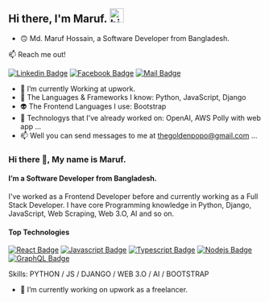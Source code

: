 ## Hi there, I'm Maruf. <img src="https://user-images.githubusercontent.com/1303154/88677602-1635ba80-d120-11ea-84d8-d263ba5fc3c0.gif" width="28px" alt="hi">

- 🙃 Md. Maruf Hossain, a Software Developer from Bangladesh.

:mailbox: Reach me out!

<!-- [![Twitter Badge](https://img.shields.io/badge/-@Ipenywis-1ca0f1?style=flat&labelColor=1ca0f1&logo=twitter&logoColor=white&link=https://twitter.com/Ipenywis)](https://twitter.com/Ipenywis) [![Mail Badge](https://img.shields.io/badge/-CoderOne-e74c3c?style=flat&labelColor=e74c3c&logo=youtube&logoColor=white)](https://youtube.com/coderone) -->
[![Linkedin Badge](https://img.shields.io/badge/-mickeymaruf-0e76a8?style=flat&labelColor=0e76a8&logo=linkedin&logoColor=white)](https://www.linkedin.com/in/mickeymaruf/) [![Facebook Badge](https://img.shields.io/badge/Facebook-1877F2?style=for-the-badge&logo=facebook&logoColor=white)](https://www.facebook.com/mickeymaruf/) [![Mail Badge](https://img.shields.io/badge/-maruf-c0392b?style=flat&labelColor=c0392b&logo=gmail&logoColor=white)](mailto:thegoldenpopo@gmail.com)


- 🌱 I’m currently Working at upwork.
- 🧠 The Languages & Frameworks I know: Python, JavaScript, Django
- 👽 The Frontend Languages I use: Bootstrap
- 💞️ Technologys that I've already worked on: OpenAI, AWS Polly with web app ...
- 📫 Well you can send messages to me at thegoldenpopo@gmail.com ...
### Hi there 👋, My name is Maruf.
#### I’m a Software Developer from Bangladesh.
<!-- ![I’m a Software Developer from Bangladesh.](https://arturssmirnovs.github.io/github-profile-readme-generator/images/banner.png) -->

I've worked as a Frontend Developer before and currently working as a Full Stack Developer. I have core Programming knowledge in Python, Django, JavaScript, Web Scraping, Web 3.O, AI and so on.

#### Top Technologies
[![React Badge](https://img.shields.io/badge/-React-61DBFB?style=for-the-badge&labelColor=black&logo=react&logoColor=61DBFB)](#) [![Javascript Badge](https://img.shields.io/badge/-Javascript-F0DB4F?style=for-the-badge&labelColor=black&logo=javascript&logoColor=F0DB4F)](#) [![Typescript Badge](https://img.shields.io/badge/-Typescript-007acc?style=for-the-badge&labelColor=black&logo=typescript&logoColor=007acc)](#) [![Nodejs Badge](https://img.shields.io/badge/-Nodejs-3C873A?style=for-the-badge&labelColor=black&logo=node.js&logoColor=3C873A)](#) [![GraphQL Badge](https://img.shields.io/badge/-GraphQl-e535ab?style=for-the-badge&labelColor=black&logo=node.js&logoColor=e535ab)](#)

Skills: PYTHON / JS / DJANGO / WEB 3.O / AI / BOOTSTRAP

- 🔭 I’m currently working on upwork as a freelancer.

<!---
mickeymaruf/mickeymaruf is a ✨ special ✨ repository because its `README.md` (this file) appears on your GitHub profile.
You can click the Preview link to take a look at your changes.
--->
